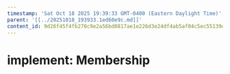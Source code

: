 ```yaml
---
timestamp: 'Sat Oct 18 2025 19:39:33 GMT-0400 (Eastern Daylight Time)'
parent: '[[../20251018_193933.1ed60e9c.md]]'
content_id: 9d26f45f4fb270c9e2a56bd0817ae1e226d3e24df4ab5af04c5ec55139d34971
---
```


# implement: Membership
